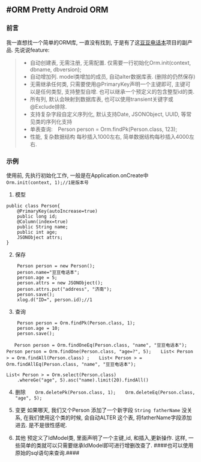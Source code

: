 #ORM
Pretty Android ORM
-----------

### 前言
我一直想找一个简单的ORM库, 一直没有找到, 于是有了这[豆豆电话本](http://www.lightim.net/dou/dou.apk)项目的副产品. 
先说说feature:
> - 自动创建表, 无需注册, 无需配置.  仅需要一行初始化Orm.init(context, dbname, dbversion);
> - 自动增加列. model类增加的成员, 自动alter数据库表.  (删除的仍然保存)
> -  无需继承任何类, 只需要使用@PrimaryKey声明一个主键即可, 主键可以是任何类型, 支持整型自增.  也可以继承一个预定义的包含整型id的类. 
> - 所有列, 默认会映射到数据库表, 也可以使用transient关键字或@Exclude排除.
> - 支持复杂字段自定义序列化, 默认支持Date, JSONObject, UUID, 等常见类的序列化支持
> - 单表查询:　Person person = Orm.findPk(Person.class, 123);
> - 性能, 复杂数据结构 每秒插入1000左右, 简单数据结构每秒插入4000左右.

### 示例

使用前, 先执行初始化工作, 一般是在Application.onCreate中
`Orm.init(context, 1);//1是版本号`
1. 模型
```
public class Person{
	@PrimaryKey(autoIncrease=true)
	public long id;
	@Column(index=true)
	public String name;
	public int age;
	JSONObject attrs;
}
```
2. 保存
```
	Person person = new Person();
	person.name="豆豆电话本";
	person.age = 5;
	person.attrs = new JSONObject();
	person.attrs.put("address", "济南");
	person.save();
	xlog.d("ID=", person.id);//1
```
3. 查询
```
	Person person = Orm.findPk(Person.class, 1);
	person.age = 10;
	person.save();
```

`	Person person = Orm.findOneEq(Person.class, "name", "豆豆电话本");`
`	Person person = Orm.findOne(Person.class, "age=?", 5);`
`	List< Person > = Orm.findAll(Person.class) ;`
`	List< Person > = Orm.findAllEq(Person.class, "name", "豆豆电话本");`
```
List< Person > = Orm.select(Person.class)
	.whereGe("age", 5).asc("name).limit(20).findAll()
```
4. 删除
`	Orm.deletePk(Person.class, 1);`
`	Orm.deleteEq(Person.class, "age", 5);`

5. 变更
如果哪天, 我们又个Person 添加了一个新字段 
` String fatherName `
没关系, 在我们使用这个类的时候, 会自动ALTER 这个表, 将fatherName字段添加进去. 是不是很性感呢.
6. 其他
预定义了IdModel类, 里面声明了一个主键_id, 和插入,更新操作. 这样, 一些简单的类就可以只需要继承IdModel即可进行增删改查了. 
####也可以使用原始的sql语句来查询.####
